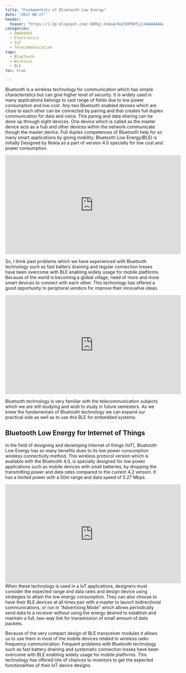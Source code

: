```yaml
---
title: "Fundamentals of Bluetooth Low Energy"
date: "2017-08-27"
header:
  teaser: "https://2.bp.blogspot.com/-DDRqj-UnAoA/WaI5HPEHTLI/AAAAAAAAAjY/1b3GlV_HaM8fjSWP4z1wR2Qh3Jvj2feDQCLcBGAs/s1600/bluetooth.png" 
categories:
  - Embedded
  - Electronics
  - IoT
  - Telecommunication
tags:
  - BlueTooth
  - Wireless
  - BLE
toc: true

---
```

Bluetooth is a wireless technology for communication which has simple characteristics but can give higher level of security. It is widely used in many applications belongs to vast range of fields due to low power consumption and low cost. Any two Bluetooth enabled devises which are close to each other can be connected by pairing and that creates full duplex communication for data and voice. This paring and data sharing can be done up through eight devices. One device which is called as the master device acts as a hub and other devices within the network communicate though the master device. Full duplex competences of Bluetooth help for so many smart applications by giving mobility. Bluetooth Low Energy(BLE) is initially Designed by Nokia as a part of version 4.0 specially for low cost and power consumption.

<iframe width="560" height="315" src="https://2.bp.blogspot.com/-DDRqj-UnAoA/WaI5HPEHTLI/AAAAAAAAAjY/1b3GlV_HaM8fjSWP4z1wR2Qh3Jvj2feDQCLcBGAs/s1600/bluetooth.png" frameborder="0" allowfullscreen></iframe>

So, I think past problems which we have experienced with Bluetooth technology such as fast battery draining and regular connection losses have been overcome with BLE enabling widely usage for mobile platforms. Because of the world is becoming a global village, need of more and more smart devices to connect with each other. This technology has offered a good opportunity to peripheral vendors for improve their innovative ideas.

<iframe width="560" height="315" src="https://4.bp.blogspot.com/-JsX2l1qGMtA/WaI5WiU2NHI/AAAAAAAAAjc/REkbj1Kxyuo8Ci2YSh8uZpABJz1uyoqzgCLcBGAs/s320/Bluetooth-Low-Energy3.jpg" frameborder="0" allowfullscreen></iframe>

Bluetooth technology is very familiar with the telecommunication subjects which we are still studying and wish to study in future semesters. As we knew the fundamentals of Bluetooth technology we can expand our practical side as well as to use this BLE for embedded systems.  

## Bluetooth Low Energy for Internet of Things

In the field of designing and developing Internet of things (IoT), Bluetooth Low Energy has so many benefits dues to its low power consumption wireless connectivity method.  This wireless protocol version which is available with the Bluetooth 4.0, is specially designed for low power applications such as mobile devices with small batteries, by dropping the transmitting power and data rates compared to the current 4.2 version. It has a limited power with a 50m range and data speed of 0.27 Mbps.

<iframe width="560" height="315" src="https://2.bp.blogspot.com/-CdDm9G9Al9E/WaI5iFMN8fI/AAAAAAAAAjg/8LrGqQaFbioGlTv7R7geVL1CjCVpFUu9gCLcBGAs/s320/Bluetooth%2BLow%2BEnergy%2BModule-%2BCC2541-1000x750.JPG" frameborder="0" allowfullscreen></iframe>
When these technology is used in a IoT applications, designers must consider the expected range and data rates and design device using strategies to attain the low energy consumption. They can also choose to have their BLE devices at all times pair with a master to launch bidirectional communications, or run in "Advertising Mode" which allows periodically send data to a receiver without using the energy desired to establish and maintain a full, two-way link for transmission of small amount of data packets.

Because of the very compact design of BLE transceiver modules it allows us to use them in most of the mobile devices related to wireless radio frequency communication. Frequent problems with Bluetooth technology such as fast battery draining and systematic connection losses have been overcome with BLE enabling widely usage for mobile platforms. This technology has offered lots of chances to inventors to get the expected functionalities of their IoT device designs. 